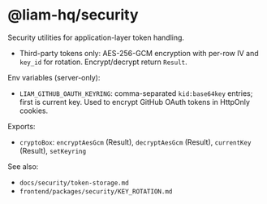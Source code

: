 # @liam-hq/security

Security utilities for application-layer token handling.

- Third-party tokens only: AES-256-GCM encryption with per-row IV and `key_id` for rotation. Encrypt/decrypt return `Result`.

Env variables (server-only):

- `LIAM_GITHUB_OAUTH_KEYRING`: comma-separated `kid:base64key` entries; first is current key. Used to encrypt GitHub OAuth tokens in HttpOnly cookies.

Exports:

- `cryptoBox`: `encryptAesGcm` (Result), `decryptAesGcm` (Result), `currentKey` (Result), `setKeyring`

See also:
- `docs/security/token-storage.md`
- `frontend/packages/security/KEY_ROTATION.md`
